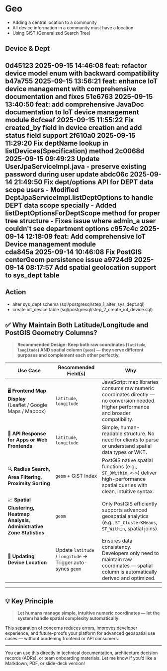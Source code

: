 
# Geo

- Adding a central location to a community
- All device information in a community must have a location
- Using GiST (Generalized Search Tree)

## Device & Dept 

0d45123 2025-09-15 14:46:08 feat: refactor device model enum with backward compatibility
b47a755 2025-09-15 13:56:21 feat: enhance IoT device management with comprehensive documentation and fixes
51e6763 2025-09-15 13:40:50 feat: add comprehensive JavaDoc documentation to IoT device management module
6cfceaf 2025-09-15 11:55:22 Fix created_by field in device creation and add status field support
2f610a0 2025-09-15 11:29:20 Fix deptName lookup in listDevices(Specification) method 
2c0068d 2025-09-15 09:49:23 Update UserJpaServiceImpl.java - preserve existing password during user update
abdc06c 2025-09-14 21:49:50 Fix dept/options API for DEPT data scope users - Modified DeptJpaServiceImpl.listDeptOptions to handle DEPT data scope specially - Added listDeptOptionsForDeptScope method for proper tree structure - Fixes issue where admin_a user couldn't see department options
c957c4c 2025-09-14 12:18:09 feat: Add comprehensive IoT Device management module     
cda845a 2025-09-14 10:46:08 Fix PostGIS centerGeom persistence issue
a9724d9 2025-09-14 08:17:57 Add spatial geolocation support to sys_dept table      
---

## Action 

- alter sys_dept schema (sql/postgresql/step_1_alter_sys_dept.sql)
- create iot_device table (sql/postgresql/step_2_create_iot_device.sql) 



## ✅ Why Maintain Both Latitude/Longitude and PostGIS Geometry Columns?

> **Recommended Design: Keep both raw coordinates (`latitude`, `longitude`) AND spatial column (`geom`) — they serve different purposes and complement each other perfectly.**

| Use Case | Recommended Field(s) | Why |
|----------|----------------------|-----|
| 🖥️ **Frontend Map Display**<br>(Leaflet / Google Maps / Mapbox) | `latitude`, `longitude` | JavaScript map libraries consume raw numeric coordinates directly — no conversion needed. Higher performance and broader compatibility. |
| 📱 **API Response for Apps or Web Frontends** | `latitude`, `longitude` | Simple, human-readable structure. No need for clients to parse or understand spatial data types or WKT. |
| 🔍 **Radius Search, Area Filtering, Proximity Sorting** | `geom` + GiST Index | PostGIS native spatial functions (e.g., `ST_DWithin`, `<->`) deliver high-performance spatial queries with clean, intuitive syntax. |
| 📈 **Spatial Clustering, Heatmap Analysis, Administrative Zone Statistics** | `geom` | Only PostGIS efficiently supports advanced geospatial analytics (e.g., `ST_ClusterKMeans`, `ST_Within`, spatial joins). |
| 🔄 **Updating Device Location** | Update `latitude` / `longitude` → Trigger auto-syncs `geom` | Ensures data consistency. Developers only need to maintain raw coordinates — spatial column is automatically derived and optimized. |

---

## 💡 Key Principle

> **Let humans manage simple, intuitive numeric coordinates — let the system handle spatial complexity automatically.**

This separation of concerns reduces errors, improves developer experience, and future-proofs your platform for advanced geospatial use cases — without burdening frontend or API consumers.

---

You can use this directly in technical documentation, architecture decision records (ADRs), or team onboarding materials. Let me know if you’d like a Markdown, PDF, or slide-deck version!
